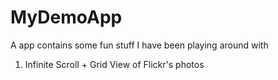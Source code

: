 # MyDemoApp
A app contains some fun stuff I have been playing around with

1. Infinite Scroll + Grid View of Flickr's photos
